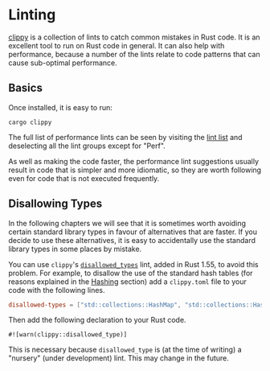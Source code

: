 # Linting

[clippy] is a collection of lints to catch common mistakes in Rust code. It is
an excellent tool to run on Rust code in general. It can also help with
performance, because a number of the lints relate to code patterns that can
cause sub-optimal performance.

## Basics

[clippy]: https://github.com/rust-lang/rust-clippy

Once installed, it is easy to run:
```text
cargo clippy
```
The full list of performance lints can be seen by visiting the [lint list] and
deselecting all the lint groups except for "Perf".

[lint list]: https://rust-lang.github.io/rust-clippy/master/

As well as making the code faster, the performance lint suggestions usually
result in code that is simpler and more idiomatic, so they are worth following
even for code that is not executed frequently.

## Disallowing Types

In the following chapters we will see that it is sometimes worth avoiding
certain standard library types in favour of alternatives that are faster. If
you decide to use these alternatives, it is easy to accidentally use the
standard library types in some places by mistake.

You can use `clippy`'s [`disallowed_types`] lint, added in Rust 1.55, to avoid
this problem. For example, to disallow the use of the standard hash tables (for
reasons explained in the [Hashing] section) add a `clippy.toml` file to your
code with the following lines.
```toml
disallowed-types = ["std::collections::HashMap", "std::collections::HashSet"]
```

[Hashing]: hashing.md
[`disallowed_types`]: https://rust-lang.github.io/rust-clippy/master/index.html#disallowed_types

Then add the following declaration to your Rust code.
```
#![warn(clippy::disallowed_type)]
```
This is necessary because `disallowed_type` is (at the time of writing) a
"nursery" (under development) lint. This may change in the future.
